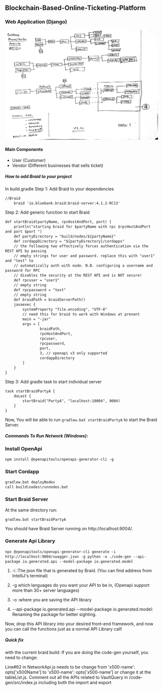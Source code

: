 ## Blockchain-Based-Online-Ticketing-Platform

### Web Application (Django)
![web-app architecture](webapp-arch.jpg)

#### Main Components
- User (Customer)
- Vendor (Different businesses that sells ticket)



##### How to add Braid to your project
In build.gradle
Step 1: Add Braid to your dependencies
```
//Braid
    braid 'io.bluebank.braid:braid-server:4.1.2-RC13'
```

Step 2: Add generic function to start Braid
```
def startBraid(partyName, rpcHostAndPort, port) {
    println("starting braid for $partyName with rpc $rpcHostAndPort and port $port ")
    def partyDirectory = "build/nodes/${partyName}"
    def cordappDirectory = "${partyDirectory}/cordapps"
    // the following two effectively forces authentication via the REST API by passing
    // empty strings for user and password. replace this with "user1" and "test" to
    // automatically auth with node. N.B. configuring a username and password for RPC
    // disables the security at the REST API and is NOT secure!
    def rpcuser = "user1"
    // empty string
    def rpcpassword = "test"
    // empty string
    def braidPath = braidServerPath()
    javaexec {
        systemProperty "file.encoding", "UTF-8"
        // need this for braid to work with Windows at present
        main = "-jar"
        args = [
                braidPath,
                rpcHostAndPort,
                rpcuser,
                rpcpassword,
                port,
                3, // openapi v3 only supported
                cordappDirectory
        ]
    }
}
```
Step 3: Add gradle task to start individual server
```
task startBraidPartyA {
    doLast {
        startBraid("PartyA", "localhost:10004", 9004)
    }
}
```
Now, You will be able to run ```gradlew.bat startBraidPartyA``` to start the Braid Server.


##### Commands To Run Network (Windows):
### Install OpenApi
```
npm install @openapitools/openapi-generator-cli -g
```

### Start Cordapp
```
gradlew.bat deployNodes
call build\nodes\runnodes.bat
```

### Start Braid Server
At the same directory run:
```
gradlew.bat startBraidPartyA
```
You should have Braid Server running on http://localhost:9004/. 

### Generate Api Library
```
npx @openapitools/openapi-generator-cli generate -i http://localhost:9004/swagger.json -g python -o ./code-gen --api-package io.generated.api --model-package io.generated.model
```

1. -i :The json file that is generated by Braid. (You can find address from IntelliJ's terminal)

2. -g which languages do you want your API to be in, (Openapi support more than 30+ server languages)

3. -o :where you are saving the API library

4. --api-package io.generated.api --model-package io.generated.model: Renaming the package for better sighting.

Now, drop this API library into your desired front-end framework, and now you can call the functions just as a normal API Library call!

##### Quick fix 
with the current braid build: If you are doing the code-gen yourself, you need to change:

Line#62 in NetworkApi.js needs to be change from 'x500-name': opts['x500Name'] to 'x500-name': opts['x500-name'] or change it at the tableList.js.
Comment out all the APIs related to VaultQuery in /code-gen/src/index.js including both the import and export

